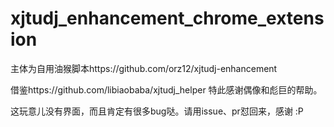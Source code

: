 # xjtudj_enhancement_chrome_extension

主体为自用油猴脚本https://github.com/orz12/xjtudj-enhancement

借鉴https://github.com/libiaobaba/xjtudj_helper
特此感谢偶像和彪巨的帮助。

这玩意儿没有界面，而且肯定有很多bug哒。请用issue、pr怼回来，感谢 :P
